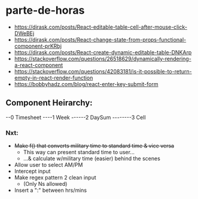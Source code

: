 # parte-de-horas
  - https://dirask.com/posts/React-editable-table-cell-after-mouse-click-DWeBEj
  - https://dirask.com/posts/React-change-state-from-props-functional-component-prKRbj
  - https://dirask.com/posts/React-create-dynamic-editable-table-DNKArp
  - https://stackoverflow.com/questions/26518629/dynamically-rendering-a-react-component
  - https://stackoverflow.com/questions/42083181/is-it-possible-to-return-empty-in-react-render-function
  - https://bobbyhadz.com/blog/react-enter-key-submit-form

## Component Heirarchy: 
--0 Timesheet
----1 Week
------2 DaySum
--------3 Cell

### Nxt:
 - ~~Make f() that converts military time to standard time & vice versa~~
   * This way can present standard time to user...
   * ...& calculate w/military time (easier) behind the scenes
 - Allow user to select AM/PM
 - Intercept input
 - Make regex pattern 2 clean input 
   * (Only Ns allowed)
 - Insert a ":" between hrs/mins